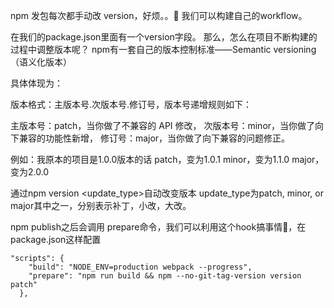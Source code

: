 npm 发包每次都手动改 version，好烦。。🤣
我们可以构建自己的workflow。

在我们的package.json里面有一个version字段。
那么，怎么在项目不断构建的过程中调整版本呢？
npm有一套自己的版本控制标准——Semantic versioning（语义化版本）

具体体现为：

版本格式：主版本号.次版本号.修订号，版本号递增规则如下：

主版本号：patch，当你做了不兼容的 API 修改，
次版本号：minor，当你做了向下兼容的功能性新增，
修订号：major，当你做了向下兼容的问题修正。

例如：我原本的项目是1.0.0版本的话
patch，变为1.0.1
minor，变为1.1.0
major，变为2.0.0

通过npm version <update_type>自动改变版本
update_type为patch, minor, or major其中之一，分别表示补丁，小改，大改。

npm publish之后会调用 prepare命令，我们可以利用这个hook搞事情🤔，在package.json这样配置
```
"scripts": {
    "build": "NODE_ENV=production webpack --progress",
    "prepare": "npm run build && npm --no-git-tag-version version patch"
  },
```

